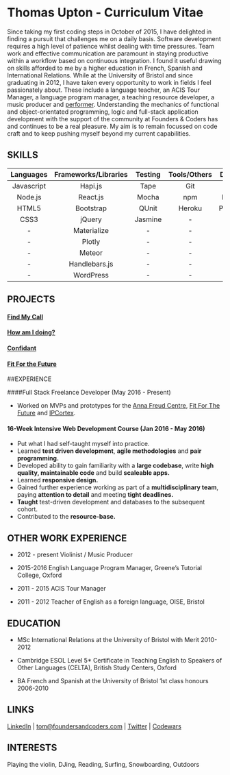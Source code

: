 # Thomas Upton - Curriculum Vitae

Since taking my first coding steps in October of 2015, I have delighted in finding a pursuit that challenges me on a daily basis. Software development requires a high level of patience whilst dealing with time pressures. Team work and effective communication are paramount in staying productive within a workflow based on continuous integration. I found it useful drawing on skills afforded to me by
a higher education in French, Spanish and International Relations. While at the University of Bristol and since graduating in 2012, I have taken every opportunity to work in fields I feel passionately about. These include a language teacher, an ACIS Tour Manager, a language program manager, a teaching resource developer, a music producer and [performer](www.savaggio.com). Understanding the mechanics of functional and object-orientated programming, logic and full-stack application development with the support of the community at Founders & Coders has and continues to be a real pleasure. My aim is to remain focussed on code craft and to keep pushing myself beyond my current capabilities.


## SKILLS

|Languages 	|Frameworks/Libraries	|Testing  | Tools/Others|Databases|
|:--------:|:---------------------:|:------:|:-----------:|:-----------------------:|
|Javascript	|Hapi.js	            |Tape     |Git	        |Redis   
|Node.js   	|React.js	            |Mocha	  |npm          |MongoDb
|HTML5     	|Bootstrap  	        |QUnit	  |Heroku       |PostgresQL
|CSS3      	|jQuery	              |Jasmine  |  -          |-
|   -       |Materialize          |   -     |  -          |-
|   -       |Plotly               |  -      |  -          |-
|    -      |Meteor               |  -      |  -          |-
|     -     |Handlebars.js        |  -      |  -          |-
|    -      |WordPress            |   -     |    -        |-

## PROJECTS

#### [Find My Call](projects/fmc.md)

#### [How am I doing?](projects/how-am-i-doing.md)

#### [Confidant](projects/confidant.md)

#### [Fit For the Future](projects/fftf.md)


##EXPERIENCE

####Full Stack Freelance Developer (May 2016 - Present)

- Worked on MVPs and prototypes for the [Anna Freud Centre](http://www.annafreud.org/), [Fit For The Future](http://fftf.org.uk/) and [IPCortex](https://www.ipcortex.co.uk/).

#### 16-Week Intensive Web Development Course (Jan 2016 - May 2016)

- Put what I had self-taught myself into practice.
- Learned __test driven development__, __agile methodologies__ and __pair programming.__
- Developed ability to gain familiarity with a __large codebase__, write __high quality, maintainable code__ and build __scaleable apps.__
- Learned __responsive design.__
- Gained further experience working as part of a __multidisciplinary team__, paying __attention to detail__ and meeting __tight deadlines.__
- __Taught__ test-driven development and databases to the subsequent cohort.
- Contributed to the __resource-base.__


## OTHER WORK EXPERIENCE

* 2012 - present  Violinist / Music Producer

* 2015-2016  English Language Program Manager, Greene’s Tutorial College, Oxford

* 2011 - 2015  ACIS Tour Manager

* 2011 - 2012  Teacher of English as a foreign language, OISE, Bristol


## EDUCATION

* MSc International Relations at the University of Bristol with Merit 2010-2012

* Cambridge ESOL Level 5* Certificate in Teaching English to Speakers of Other Languages (CELTA), British Study Centers, Oxford

* BA French and Spanish at the University of Bristol 1st class honours 2006-2010

## LINKS

[LinkedIn](https://www.linkedin.com/in/thomas-upton-95a6b0a5) | tom@foundersandcoders.com | [Twitter](https://twitter.com/Tom_Upton) | [Codewars](http://www.codewars.com/users/tu6619)

## INTERESTS

Playing the violin, DJing, Reading, Surfing, Snowboarding, Outdoors
